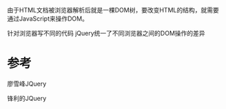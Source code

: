

由于HTML文档被浏览器解析后就是一棵DOM树，要改变HTML的结构，就需要通过JavaScript来操作DOM。



针对浏览器写不同的代码
jQuery统一了不同浏览器之间的DOM操作的差异





# 参考

廖雪峰JQuery

锋利的JQuery
